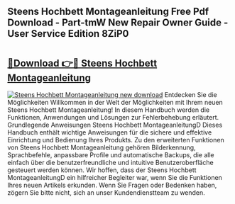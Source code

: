 ## Steens Hochbett Montageanleitung Free Pdf Download - Part-tmW New Repair Owner Guide - User Service Edition 8ZiP0

# <h2><a href="http://df760o.blite.top/?on=Steens+Hochbett+Montageanleitung">🔗Download 👉🔴 Steens Hochbett Montageanleitung</a></h2>

[![Steens Hochbett Montageanleitung new download](https://i.imgur.com/lujVjoI.png)](http://df760o.blite.top/?on=Steens+Hochbett+Montageanleitung)
Entdecken Sie die Möglichkeiten Willkommen in der Welt der Möglichkeiten mit Ihrem neuen Steens Hochbett Montageanleitung! In diesem Handbuch werden die Funktionen, Anwendungen und Lösungen zur Fehlerbehebung erläutert. Grundlegende Anweisungen Steens Hochbett MontageanleitungD Dieses Handbuch enthält wichtige Anweisungen für die sichere und effektive Einrichtung und Bedienung Ihres Produkts. Zu den erweiterten Funktionen von Steens Hochbett Montageanleitung gehören Bilderkennung, Sprachbefehle, anpassbare Profile und automatische Backups, die alle einfach über die benutzerfreundliche und intuitive Benutzeroberfläche gesteuert werden können. Wir hoffen, dass der Steens Hochbett MontageanleitungD ein hilfreicher Begleiter war, wenn Sie die Funktionen Ihres neuen Artikels erkunden. Wenn Sie Fragen oder Bedenken haben, zögern Sie bitte nicht, sich an unser Kundendienstteam zu wenden.
